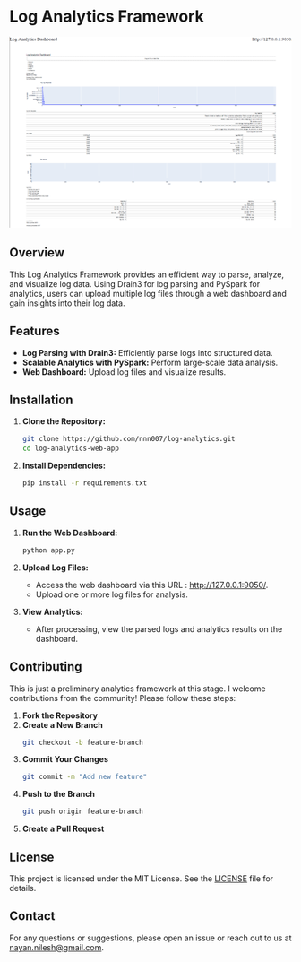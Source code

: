 # Log Analytics Framework

![Log Analytics Framework Dashboard](log-analytics-dashboard-overview.png)
## Overview

This Log Analytics Framework provides an efficient way to parse, analyze, and visualize log data. 
Using Drain3 for log parsing and PySpark for analytics, users can upload multiple log files through a web dashboard 
and gain insights into their log data.

## Features

- **Log Parsing with Drain3:** Efficiently parse logs into structured data.
- **Scalable Analytics with PySpark:** Perform large-scale data analysis.
- **Web Dashboard:** Upload log files and visualize results.

## Installation

1. **Clone the Repository:**
    ```bash
    git clone https://github.com/nnn007/log-analytics.git
    cd log-analytics-web-app
    ```

2. **Install Dependencies:**
    ```bash
    pip install -r requirements.txt
    ```

## Usage

1. **Run the Web Dashboard:**
    ```bash
    python app.py
    ```

2. **Upload Log Files:**
    - Access the web dashboard via this URL : http://127.0.0.1:9050/.
    - Upload one or more log files for analysis.

3. **View Analytics:**
    - After processing, view the parsed logs and analytics results on the dashboard.

## Contributing
This is just a preliminary analytics framework at this stage.
I welcome contributions from the community! Please follow these steps:

1. **Fork the Repository**
2. **Create a New Branch**
    ```bash
    git checkout -b feature-branch
    ```
3. **Commit Your Changes**
    ```bash
    git commit -m "Add new feature"
    ```
4. **Push to the Branch**
    ```bash
    git push origin feature-branch
    ```
5. **Create a Pull Request**

## License

This project is licensed under the MIT License. See the [LICENSE](LICENSE) file for details.

## Contact

For any questions or suggestions, please open an issue or reach out to us at [nayan.nilesh@gmail.com](mailto:nayan.nilesh@gmail.com).
